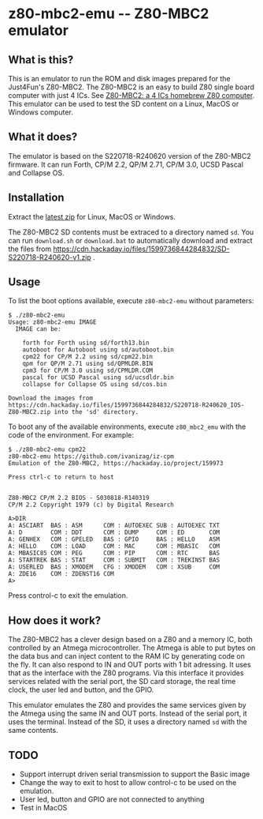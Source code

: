 # z80-mbc2-emu -- Z80-MBC2 emulator

## What is this?

This is an emulator to run the ROM and disk images prepared for the Just4Fun's Z80-MBC2. The Z80-MBC2 is an easy to build Z80 single board computer with just 4 ICs. See [Z80-MBC2: a 4 ICs homebrew Z80 computer](https://hackaday.io/project/159973-z80-mbc2-a-4-ics-homebrew-z80-computer). This emulator can be used to test the SD content on a Linux, MacOS or Windows computer.

## What it does?

The emulator is based on the S220718-R240620 version of the Z80-MBC2 firmware. It can run Forth, CP/M 2.2, QP/M 2.71, CP/M 3.0, UCSD Pascal and Collapse OS.

## Installation
Extract the [latest zip](https://github.com/ivanizag/z80-mbc2-emu/releases) for Linux, MacOS or Windows.

The Z80-MBC2 SD contents must be extraced to a directory named `sd`. You can run `download.sh` or `download.bat` to automatically download and extract the files from  https://cdn.hackaday.io/files/1599736844284832/SD-S220718-R240620-v1.zip .

## Usage
To list the boot options available, execute `z80-mbc2-emu` without parameters:
```
$ ./z80-mbc2-emu 
Usage: z80-mbc2-emu IMAGE
  IMAGE can be:

    forth for Forth using sd/forth13.bin
    autoboot for Autoboot using sd/autoboot.bin
    cpm22 for CP/M 2.2 using sd/cpm22.bin
    qpm for QP/M 2.71 using sd/QPMLDR.BIN
    cpm3 for CP/M 3.0 using sd/CPMLDR.COM
    pascal for UCSD Pascal using sd/ucsdldr.bin
    collapse for Collapse OS using sd/cos.bin

Download the images from https://cdn.hackaday.io/files/1599736844284832/S220718-R240620_IOS-Z80-MBC2.zip into the 'sd' directory.
```

To boot any of the available environments, execute `z80_mbc2_emu` with the code of the environment. For example:
```
$ ./z80-mbc2-emu cpm22
z80-mbc2-emu https://github.com/ivanizag/iz-cpm
Emulation of the Z80-MBC2, https://hackaday.io/project/159973

Press ctrl-c to return to host


Z80-MBC2 CP/M 2.2 BIOS - S030818-R140319
CP/M 2.2 Copyright 1979 (c) by Digital Research

A>DIR
A: ASCIART  BAS : ASM      COM : AUTOEXEC SUB : AUTOEXEC TXT
A: D        COM : DDT      COM : DUMP     COM : ED       COM
A: GENHEX   COM : GPELED   BAS : GPIO     BAS : HELLO    ASM
A: HELLO    COM : LOAD     COM : MAC      COM : MBASIC   COM
A: MBASIC85 COM : PEG      COM : PIP      COM : RTC      BAS
A: STARTREK BAS : STAT     COM : SUBMIT   COM : TREKINST BAS
A: USERLED  BAS : XMODEM   CFG : XMODEM   COM : XSUB     COM
A: ZDE16    COM : ZDENST16 COM
A>
```

Press control-c to exit the emulation.

## How does it work?

The Z80-MBC2 has a clever design based on a Z80 and a memory IC, both controlled by an Atmega microcontroller. The Atmega is able to put bytes on the data bus and can inject content to the RAM IC by generating code on the fly. It can also respond to IN and OUT ports with 1 bit adressing. It uses that as the interface with the Z80 programs. Via this interface it provides services related with the serial port, the SD card storage, the real time clock, the user led and button, and the GPIO.

This emulator emulates the Z80 and provides the same services given by the Atmega using the same IN and OUT ports. Instead of the serial port, it uses the terminal. Instead of the SD, it uses a directory named `sd` with the same contents.

## TODO

- Support interrupt driven serial transmission to support the Basic image
- Change the way to exit to host to allow control-c to be used on the emulation.
- User led, button and GPIO are not connected to anything
- Test in MacOS
